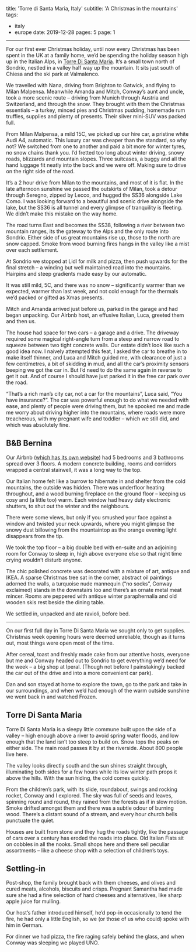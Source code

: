 title: 'Torre di Santa Maria, Italy'
subtitle: 'A Christmas in the mountains'
tags:
  - italy
  - europe
date: 2019-12-28
pages: 5
page: 1
---

For our first ever Christmas holiday, until now every Christmas has been spent in the UK at a family home, we’d be spending the holiday season high up in the Italian Alps, in [Torre Di Santa Maria](https://en.wikipedia.org/wiki/Torre_di_Santa_Maria). It’s a small town north of Sondrio, nestled in a valley half way up the mountain. It sits just south of Chiesa and the ski park at Valmalenco.

We travelled with Nana, driving from Brighton to Gatwick, and flying to Milan Malpensa. Meanwhile Amanda and Mitch, Conway’s aunt and uncle, took a more scenic route – driving from Munich through Austria and Switzerland, and through the snow. They brought with them the Christmas essentials – a turkey, minced pies and Christmas pudding, homemade rum truffles, supplies and plenty of presents. Their silver mini-SUV was packed full.

From Milan Malpensa, a mild 15C, we picked up our hire car, a pristine white Audi A4, automatic. This luxury car was cheaper than the standard, so why not? We switched from one to another and paid a bit more for winter tyres, no snow chains thank you. I’d fretted too long about winter driving, snowy roads, blizzards and mountain slopes. Three suitcases, a buggy and all the hand luggage fit neatly into the back and we were off. Making sure to drive on the right side of the road.

It’s a 2 hour drive from Milan to the mountains, and most of it is flat. In the late afternoon sunshine we passed the outskirts of Milan, took a detour through Seregno, zipped by Lecco, and hugged the SS36 alongside Lake Como. I was looking forward to a beautiful and scenic drive alongside the lake, but the SS36 is all tunnel and every glimpse of tranquility is fleeting. We didn’t make this mistake on the way home.

The road turns East and becomes the SS38, following a river between two mountain ranges, its the gateway to the Alps and the only route into Sondrio. Either side of us great mountains rise up, those to the north are snow capped. Smoke from wood burning fires hangs in the valley like a mist over each settlement.

At Sondrio we stopped at Lidl for milk and pizza, then push upwards for the final stretch – a winding but well maintained road into the mountains. Hairpins and steep gradients made easy by our automatic.

It was still mild, 5C, and there was no snow – significantly warmer than we expected, warmer than last week, and not cold enough for the thermals we’d packed or gifted as Xmas presents.

Mitch and Amanda arrived just before us, parked in the garage and had began unpacking. Our Airbnb host, an effusive Italian, Luca, greeted them and then us.

The house had space for two cars – a garage and a drive. The driveway required some magical right-angle turn from a steep and narrow road to squeeze between two tight concrete walls. Our estate didn’t look like such a good idea now. I naively attempted this feat, I asked the car to breathe in to make itself thinner, and Luca and Mitch guided me, with clearance of just a few centimetres, a bit of skidding in mud, and all the car’s proximity sensors beeping we got the car in. But I’d need to do the same again in reverse to get it out. And of course I should have just parked it in the free car park over the road.

“That’s a rich man’s city car, not a car for the mountains”, Luca said, “You have insurance?”. The car was powerful enough to do what we needed with ease, and plenty of people were driving them, but he spooked me and made me worry about driving higher into the mountains, where roads were more treacherous, with my pregnant wife and toddler – which we still did, and which was absolutely fine.

## B&B Bernina

Our Airbnb ([which has its own website](https://berninabb.com/)) had 5 bedrooms and 3 bathrooms spread over 3 floors. A modern concrete building, rooms and corridors wrapped a central stairwell, it was a long way to the top.

Our Italian home felt like a burrow to hibernate in and shelter from the cold mountains, the outside was hidden. There was underfloor heating throughout, and a wood burning fireplace on the ground floor – keeping us cosy and (a little too) warm. Each window had heavy duty electronic shutters, to shut out the winter and the neighbours.

There were some views, but only if you smushed your face against a window and twisted your neck upwards, where you might glimpse the snowy dust billowing from the mountaintop as the orange evening light disappears from the tip.

We took the top floor – a big double bed with en-suite and an adjoining room for Conway to sleep in, high above everyone else so that night time crying wouldn’t disturb anyone.

The chic polished concrete was decorated with a mixture of art, antique and IKEA. A sparse Christmas tree sat in the corner, abstract oil paintings adorned the walls, a turquoise nude mannequin (“no socks”, Conway exclaimed) stands in the downstairs loo and there’s an ornate metal meat mincer. Rooms are peppered with antique winter paraphernalia and old wooden skis rest beside the dining table.

We settled in, unpacked and ate ravioli, before bed.

---

On our first full day in Torre Di Santa Maria we sought only to get supplies. Christmas week opening hours were deemed unreliable, though as it turns out, most things were open most of the time.

After cereal, toast and freshly made cake from our attentive hosts, everyone but me and Conway headed out to Sondrio to get everything we’d need for the week – a big shop at Iperal. (Though not before I painstakingly backed the car out of the drive and into a more convenient car park).

Dan and son stayed at home to explore the town, go to the park and take in our surroundings, and when we’d had enough of the warm outside sunshine we went back in and watched Frozen.

## Torre Di Santa Maria

Torre Di Santa Maria is a sleepy little commune built upon the side of a valley – high enough above a river to avoid spring water floods, and low enough that the land isn’t too steep to build on. Snow tops the peaks on either side. The main road passes it by at the riverside. About 800 people live here.

The valley looks directly south and the sun shines straight through, illuminating both sides for a few hours while its low winter path props it above the hills. With the sun hiding, the cold comes quickly.

From the children’s park, with its slide, roundabout, swings and rocking rocket, Conway and I explored. The sky was full of seeds and leaves, spinning round and round, they rained from the forests as if in slow motion. Smoke drifted amongst them and there was a subtle odour of burning wood. There’s a distant sound of a stream, and every hour church bells punctuate the quiet.

Houses are built from stone and they hug the roads tightly, like the passage of cars over a century has eroded the roads into place. Old Italian Fiats sit on cobbles in all the nooks. Small shops here and there sell peculiar assortments – like a cheese shop with a selection of children’s toys.

## Settling-in

Post-shop, the family brought back with them cheeses, and olives and cured meats, alcohols, biscuits and crisps. Pregnant Samantha had made sure she had a fine selection of hard cheeses and alternatives, like sharp apple juice for mulling.

Our host’s father introduced himself, he’d pop-in occasionally to tend the fire, he had only a little English, so we (or those of us who could) spoke with him in German.

For dinner we had pizza, the fire raging safely behind the glass, and when Conway was sleeping we played UNO.
